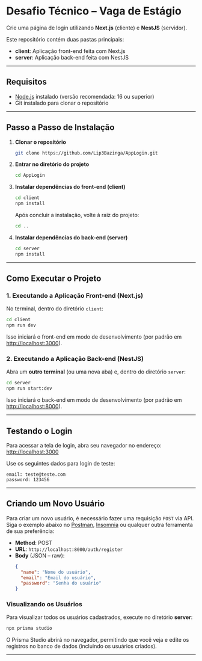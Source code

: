 # Desafio Técnico – Vaga de Estágio

Crie uma página de login utilizando **Next.js** (cliente) e **NestJS** (servidor).  

Este repositório contém duas pastas principais:
- **client**: Aplicação front-end feita com Next.js  
- **server**: Aplicação back-end feita com NestJS  

---

## Requisitos

- [Node.js](https://nodejs.org/) instalado (versão recomendada: 16 ou superior)
- Git instalado para clonar o repositório

---

## Passo a Passo de Instalação

1. **Clonar o repositório**

   ```bash
   git clone https://github.com/Lip3Bazinga/AppLogin.git
   ```

2. **Entrar no diretório do projeto**

   ```bash
   cd AppLogin
   ```

3. **Instalar dependências do front-end (client)**

   ```bash
   cd client
   npm install
   ```
   
   Após concluir a instalação, volte à raiz do projeto:

   ```bash
   cd ..
   ```

4. **Instalar dependências do back-end (server)**

   ```bash
   cd server
   npm install
   ```

---

## Como Executar o Projeto

### 1. Executando a Aplicação Front-end (Next.js)

No terminal, dentro do diretório `client`:

```bash
cd client
npm run dev
```

Isso iniciará o front-end em modo de desenvolvimento (por padrão em [http://localhost:3000](http://localhost:3000)).

### 2. Executando a Aplicação Back-end (NestJS)

Abra um **outro terminal** (ou uma nova aba) e, dentro do diretório `server`:

```bash
cd server
npm run start:dev
```

Isso iniciará o back-end em modo de desenvolvimento (por padrão em [http://localhost:8000](http://localhost:8000)).

---

## Testando o Login

Para acessar a tela de login, abra seu navegador no endereço:  
[http://localhost:3000](http://localhost:3000)

Use os seguintes dados para login de teste:

```
email: teste@teste.com
password: 123456
```

---

## Criando um Novo Usuário

Para criar um novo usuário, é necessário fazer uma requisição `POST` via API. Siga o exemplo abaixo no [Postman](https://www.postman.com/), [Insomnia](https://insomnia.rest/) ou qualquer outra ferramenta de sua preferência:

- **Method**: POST  
- **URL**: `http://localhost:8000/auth/register`
- **Body** (JSON – raw):
  ```json
  {
    "name": "Nome do usuário",
    "email": "Email do usuário",
    "password": "Senha do usuário"
  }
  ```

### Visualizando os Usuários

Para visualizar todos os usuários cadastrados, execute no diretório **server**:

```bash
npx prisma studio
```

O Prisma Studio abrirá no navegador, permitindo que você veja e edite os registros no banco de dados (incluindo os usuários criados).

---




